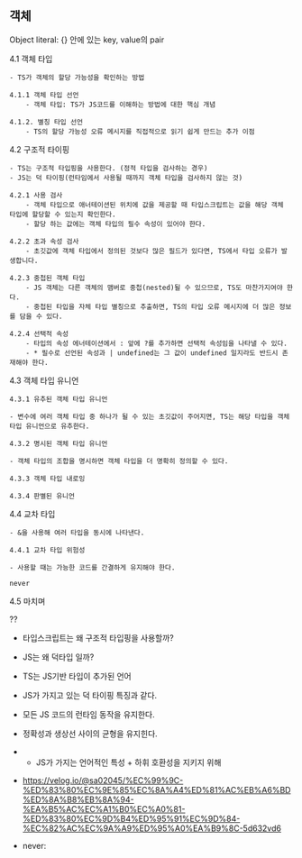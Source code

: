 ## 객체

Object literal: {} 안에 있는 key, value의 pair

4.1 객체 타입

    - TS가 객체의 할당 가능성을 확인하는 방법

    4.1.1 객체 타입 선언
        - 객체 타입: TS가 JS코드를 이해하는 방법에 대한 핵심 개념

    4.1.2. 별칭 타입 선언
        - TS의 할당 가능성 오류 메시지를 직접적으로 읽기 쉽게 만드는 추가 이점

4.2 구조적 타이핑

    - TS는 구조적 타입핑을 사용한다. (정적 타입을 검사하는 경우)
    - JS는 덕 타이핑(런타임에서 사용될 때까지 객체 타입을 검사하지 않는 것)

    4.2.1 사용 검사
        - 객체 타입으로 애너테이션된 위치에 값을 제공할 때 타입스크립트는 값을 해당 객체 타입에 할당할 수 있는지 확인한다.
        - 할당 하는 값에는 객체 타입의 필수 속성이 있어야 한다.

    4.2.2 초과 속성 검사
        - 초깃값에 객체 타입에서 정의된 것보다 많은 필드가 있다면, TS에서 타입 오류가 발생합니다.

    4.2.3 중첩된 객체 타입
        - JS 객체는 다른 객체의 맴버로 중첩(nested)될 수 있으므로, TS도 마찬가지여야 한다.
        - 중첩된 타입을 자체 타입 별칭으로 추출하면, TS의 타입 오류 메시지에 더 많은 정보를 담을 수 있다.

    4.2.4 선택적 속성
        - 타입의 속성 에너테이션에서 : 앞에 ?를 추가하면 선택적 속성임을 나타낼 수 있다.
        - * 필수로 선언된 속성과 | undefined는 그 값이 undefined 일지라도 반드시 존재해야 한다.

4.3 객체 타입 유니언

    4.3.1 유추된 객체 타입 유니언

    - 변수에 여러 객체 타입 중 하나가 될 수 있는 초깃값이 주어지면, TS는 해당 타입을 객체 타입 유니언으로 유추한다.

    4.3.2 명시된 객체 타입 유니언

    - 객체 타입의 조합을 명시하면 객체 타입을 더 명확히 정의할 수 있다.

    4.3.3 객체 타입 내로잉

    4.3.4 판별된 유니언

4.4 교차 타입

    - &을 사용해 여러 타입을 동시에 나타낸다.

    4.4.1 교차 타입 위험성

    - 사용할 때는 가능한 코드를 간결하게 유지해야 한다.

    never

4.5 마치며

??

- 타입스크립트는 왜 구조적 타입핑을 사용할까?
- JS는 왜 덕타입 일까?

- TS는 JS기반 타입이 추가된 언어
- JS가 가지고 있는 덕 타이핑 특징과 같다.
- 모든 JS 코드의 런타임 동작을 유지한다.
- 정확성과 생상선 사이의 균형을 유지힌다.
- - JS가 가지는 언어적인 특성 + 하휘 호환성을 지키지 위해
- https://velog.io/@sa02045/%EC%99%9C-%ED%83%80%EC%9E%85%EC%8A%A4%ED%81%AC%EB%A6%BD%ED%8A%B8%EB%8A%94-%EA%B5%AC%EC%A1%B0%EC%A0%81-%ED%83%80%EC%9D%B4%ED%95%91%EC%9D%84-%EC%82%AC%EC%9A%A9%ED%95%A0%EA%B9%8C-5d632vd6

- never:
